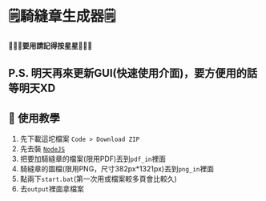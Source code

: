 # 🗒️騎縫章生成器🗒️
#### **🌟🌟🌟要用請記得按星星🌟🌟🌟**
## P.S. 明天再來更新GUI(快速使用介面)，要方便用的話等明天XD
## 📖 使用教學
1. 先下載這坨檔案 `Code > Download ZIP`
2. 先去裝 [`NodeJS`](https://nodejs.org/zh-tw/)
3. 把要加騎縫章的檔案(限用PDF)丟到`pdf_in`裡面
4. 騎縫章的圖檔(限用PNG，尺寸382px*1321px)丟到`png_in`裡面
5. 點兩下`start.bat`(第一次用或檔案較多頁會比較久)
7. 去`output`裡面拿檔案
